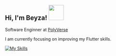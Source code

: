 ### <h2> Hi, I'm Beyza! <img src="https://media.giphy.com/media/mGcNjsfWAjY5AEZNw6/giphy.gif" width="50"></h2>
<!--<img align='right' src="https://media.giphy.com/media/ieyl9zmCjO4b4t6qoY/giphy.gif" width="230">-->
<p>Software Enginner at <a href="https://www.polyverse.life/">PolyVerse</a>
</p>
<p>I am currently focusing on improving my Flutter skills.</p>

[![My Skills](https://skillicons.dev/icons?i=flutter,dart,html,css,cs,nodejs,androidstudio,figma)](https://skillicons.dev)

<!--**beyzailhan/beyzailhan** is a ✨ _special_ ✨ repository because its `README.md` (this file) appears on your GitHub profile.

Here are some ideas to get you started:
![Beyza's GitHub stats](https://github-readme-stats.vercel.app/api?username=beyzailhan&show_icons=true&theme=radical)
- 🔭 I’m currently working on ...
- 🌱 I’m currently learning ...
- 👯 I’m looking to collaborate on ...
- 🤔 I’m looking for help with ...
- 💬 Ask me about ...
- 📫 How to reach me: ...
- 😄 Pronouns: ...
- ⚡ Fun fact: ...
-->
